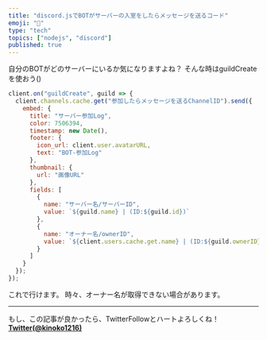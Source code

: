 ```yaml
---
title: "discord.jsでBOTがサーバーの入室をしたらメッセージを送るコード"
emoji: "🚪"
type: "tech"
topics: ["nodejs", "discord"]
published: true
---
```


自分のBOTがどのサーバーにいるか気になりますよね？
そんな時はguildCreateを使おう()
```js
client.on("guildCreate", guild => {
  client.channels.cache.get("参加したらメッセージを送るChannelID").send({
    embed: {
      title: "サーバー参加Log",
      color: 7506394,
      timestamp: new Date(),
      footer: {
        icon_url: client.user.avatarURL,
        text: "BOT-参加Log"
      },
      thumbnail: {
        url: "画像URL"
      },
      fields: [
        {
          name: "サーバー名/サーバーID",
          value: `${guild.name} | (ID:${guild.id})`
        },
        {
          name: "オーナー名/ownerID",
          value: `${client.users.cache.get.name} | (ID:${guild.ownerID})`
        }
      ]
    }
  });
});
```
これで行けます。
時々、オーナー名が取得できない場合があります。

---
もし、この記事が良かったら、TwitterFollowとハートよろしくね！
[__Twitter(@kinoko1216)__](https://twitter.com/intent/follow?screen_name=kinoko1216)